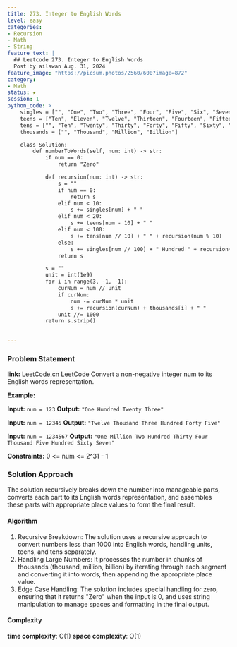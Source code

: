```yaml
---
title: 273. Integer to English Words
level: easy
categories:
- Recursion
- Math
- String
feature_text: |
  ## Leetcode 273. Integer to English Words
  Post by ailswan Aug. 31, 2024
feature_image: "https://picsum.photos/2560/600?image=872"
category:
- Math
status: ★
session: 1
python_code: >
    singles = ["", "One", "Two", "Three", "Four", "Five", "Six", "Seven", "Eight", "Nine"]
    teens = ["Ten", "Eleven", "Twelve", "Thirteen", "Fourteen", "Fifteen", "Sixteen", "Seventeen", "Eighteen", "Nineteen"]
    tens = ["", "Ten", "Twenty", "Thirty", "Forty", "Fifty", "Sixty", "Seventy", "Eighty", "Ninety"]
    thousands = ["", "Thousand", "Million", "Billion"]

    class Solution:
        def numberToWords(self, num: int) -> str:
            if num == 0:
                return "Zero"

            def recursion(num: int) -> str:
                s = ""
                if num == 0:
                    return s
                elif num < 10:
                    s += singles[num] + " "
                elif num < 20:
                    s += teens[num - 10] + " "
                elif num < 100:
                    s += tens[num // 10] + " " + recursion(num % 10)
                else:
                    s += singles[num // 100] + " Hundred " + recursion(num % 100)
                return s

            s = ""
            unit = int(1e9)
            for i in range(3, -1, -1):
                curNum = num // unit
                if curNum:
                    num -= curNum * unit
                    s += recursion(curNum) + thousands[i] + " "
                unit //= 1000
            return s.strip()
 
   
---
```


### Problem Statement
**link:**
[LeetCode.cn](https://leetcode.cn/problems/integer-to-english-words/)
[LeetCode](https://leetcode.com/integer-to-english-words/)
Convert a non-negative integer num to its English words representation.

**Example:**

**Input:** `num = 123`
**Output:** `"One Hundred Twenty Three"`

**Input:** `num = 12345`
**Output:** `"Twelve Thousand Three Hundred Forty Five"`

**Input:** `num = 1234567`
**Output:** `"One Million Two Hundred Thirty Four Thousand Five Hundred Sixty Seven"`

**Constraints:**
0 <= num <= 2^31 - 1

### Solution Approach
The solution recursively breaks down the number into manageable parts, converts each part to its English words representation, and assembles these parts with appropriate place values to form the final result.

#### Algorithm
1. Recursive Breakdown: The solution uses a recursive approach to convert numbers less than 1000 into English words, handling units, teens, and tens separately.
2. Handling Large Numbers: It processes the number in chunks of thousands (thousand, million, billion) by iterating through each segment and converting it into words, then appending the appropriate place value.
3. Edge Case Handling: The solution includes special handling for zero, ensuring that it returns "Zero" when the input is 0, and uses string manipulation to manage spaces and formatting in the final output.
#### Complexity
 **time complexity**: O(1)
 **space complexity**: O(1)